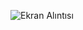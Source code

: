 ![Ekran Alıntısı](https://github.com/esrabngl/PONG-OYUNU/assets/162626799/27a126a3-9cb5-4b65-a9ac-42a573d64c84)
